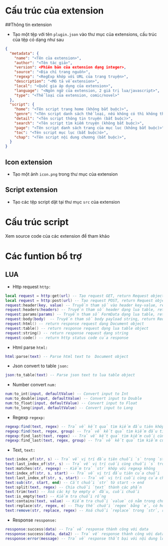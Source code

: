 # Cấu trúc của extension

##Thông tin extension
- Tạo một tệp với tên `plugin.json` vào thư mục của extensions, cấu trúc của tệp có dạng như sau
```json
{
  "metadata": {
    "name": "<Tên của extension>",
    "author": "<Tên tác giả>",
    "version": <Phiên bản của extension dạng integer>,
    "source": "<Địa chỉ trang nguồn>",
    "regexp": "<RegExp khớp với URL của trang truyện>",
    "description": "<Mô tả về extension>",
    "local": "<Quốc gia áp dụng của extension>",
    "language": "<Ngôn ngữ của extension, 2 giá trị lua/javascript>",
    "type": "<Thể loại của extension, comic/novel>"
  },
  "script": {
    "home": "<Tên script trang home (không bắt buộc)>",
    "genre": "<Tên script danh sách thể loại, nếu không có thì không thêm>",
    "detail": "<Tên script thông tin truyện (bắt buộc)>",
    "search": "<Tên script tìm kiếm truyện (không bắt buộc)>",
	"page": "<Tên script danh sách trang của mục luc (không bắt buộc)>",
    "toc": "<Tên script mục lục (bắt buộc)ó>",
    "chap": "<Tên script nội dung chương (bắt buộc)>",
  }
}
```
## Icon extension
- Tạo một ảnh `icon.png` trong thư mục của extension
## Script extension
- Tạo các tệp script dặt tại thư mục `src` của extension

# Cấu trúc script
Xem source code của các extension để tham khảo
# Các funtion bổ trợ
## LUA
- Http request `http:`

```lua
local request = http:get(url) -- Tạo request GET, return Request object
local request = http:post(url) -- Tạo request POST, return Request object
request:header(key, value) -- Truyền tham số vào header key-value, return Request object
request:headers(headers) -- Truyền tham số header dạng lua table, return Request object
request:params(params) -- Truyền tham số FormData dạng lua table, return Request object
request:body(body)  -- Truyền tham số body payload string, return Request object
request:html() -- return response request dạng Document object
request:table() -- return response request dạng lua table object
request:string() -- return response request dạng string
request:code() -- return http status code của response
```

- Html parse `html:`

```lua
html:parse(text) -- Parse html text to  Document object
```
- Json convert to table `json:`

```lua
json:to_table(text) -- Parse json text to lua table object
```
- Number convert `num:`

```lua
num:to_int(input, defaultValue) -- Convert input to Int
num:to_double(input, defaultValue) -- Convert input to Double
num:to_float(input, defaultValue) -- Convert input to Float
num:to_long(input, defaultValue) -- Convert input to Long
```
- Regexp `regexp:`

```lua
regexp:find(text, regex) -- Trả về kết quả tìm kiếm đầu tiên khớp với regexp của group 1
regexp:find(text, regex, group) -- Trả về kết quả tìm kiếm đầu tiên khớp với regexp của group
regexp:find_last(text, regex) -- Trả về kết quả tìm kiếm cuối cùng khớp với regexp của group 1
regexp:find_last(text, regex, group) -- Trả về kết quả tìm kiếm cuối cùng khớp với regexp của group
```
- Text, `text:`

```lua
text:index_of(str, s) -- Trả về vị trí đầu tiên chuỗi `s` trong `str`, không có trả về -1
text:last_index_of(str, s) -- Trả về vị trí cuối cùng chuỗi `s` trong `str`, không có trả về -1
text:matches(str, regexp) -- Kiểm trả `str` khớp với regexp không
text:index_of(str, s, start) -- Trả về vị trí đầu tiên của chuỗi `s` bắt dầu từ vị trí `start` trong `str`, không có trả về -1
text:last_index_of(str, s, start) -- Trả về vị trí cuối cùng của chuỗi `s` bắt đầu từ vị trí `start` trong `str`, không có trả về -1
text:sub(str, start, end) -- Cắt chuỗi `str` từ start -> end
text:split(text, regex) -- Chia chuỗi `text` thành các phần
text:trim(text) -- Xoá các ký tự empty ở đầu, cuối chuỗi
text:is_empty(text) -- Kiểm tra chuỗi rỗng
text:contains(text, value) -- Kiểm tra chuỗi `value` có nằm trong chuỗi `text` không
text:replace(str, regex, e) -- Thay thế chuỗi `regex` bằng `e`, có hỗ trợ regexp
text:remove(str, replace, regex) -- Xoá chuỗi `replace` trong `str`, regex = true/false để xác định replace có dùng regex hay không
```

- Response `ressponse:`

```lua
ressponse:success(data) -- Trả về response thành công với data
ressponse:success(data, data2) -- Trả về response thành công với data, data2
ressponse:error(message) -- Trả về response thất bại với nội dung lỗi
```
